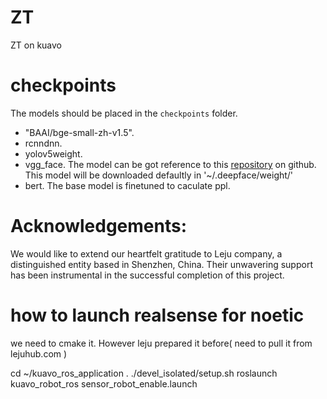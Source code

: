 # ZT
ZT on kuavo
# checkpoints
The models should be placed in the `checkpoints` folder.
- "BAAI/bge-small-zh-v1.5".
- rcnndnn. 
- yolov5weight.
- vgg_face. The model can be got reference to this [repository](https://github.com/serengil/deepface) on github. This model will be downloaded defaultly in '~/.deepface/weight/'
- bert. The base model is finetuned to caculate ppl.
# Acknowledgements:
We would like to extend our heartfelt gratitude to Leju company, a distinguished entity based in Shenzhen, China. Their unwavering support has been instrumental in the successful completion of this project.


# how to launch realsense for noetic
we need to cmake it. However leju prepared it before( need to pull it from lejuhub.com )

cd ~/kuavo_ros_application
. ./devel_isolated/setup.sh
roslaunch kuavo_robot_ros sensor_robot_enable.launch 